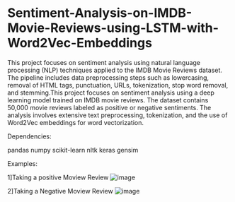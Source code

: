# Sentiment-Analysis-on-IMDB-Movie-Reviews-using-LSTM-with-Word2Vec-Embeddings
This project focuses on sentiment analysis using natural language processing (NLP) techniques applied to the IMDB Movie Reviews dataset. The pipeline includes data preprocessing steps such as lowercasing, removal of HTML tags, punctuation, URLs, tokenization, stop word removal, and stemming.This project focuses on sentiment analysis using a deep learning model trained on IMDB movie reviews. The dataset contains 50,000 movie reviews labeled as positive or negative sentiments. The analysis involves extensive text preprocessing, tokenization, and the use of Word2Vec embeddings for word vectorization.

Dependencies:

pandas
numpy
scikit-learn
nltk
keras
gensim

Examples:

1]Taking a positive Moview Review
![image](https://github.com/Yashashree1111/Sentiment-Analysis-on-IMDB-Movie-Reviews-using-LSTM-with-Word2Vec-Embeddings/assets/106982749/6f89afa9-72d5-4ac5-8122-0429b004806d)

2]Taking a Negative Moview Review
![image](https://github.com/Yashashree1111/Sentiment-Analysis-on-IMDB-Movie-Reviews-using-LSTM-with-Word2Vec-Embeddings/assets/106982749/55180dc7-bf09-4484-b71f-254d3b4cb750)

